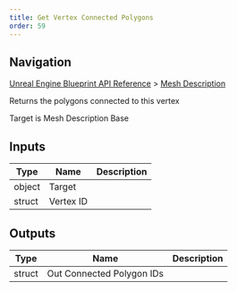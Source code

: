```yaml
---
title: Get Vertex Connected Polygons
order: 59
---
```

## Navigation

[Unreal Engine Blueprint API Reference](https://dev.epicgames.com/documentation/en-us/unreal-engine/BlueprintAPI) > [Mesh Description](https://dev.epicgames.com/documentation/en-us/unreal-engine/BlueprintAPI/MeshDescription)

Returns the polygons connected to this vertex

Target is Mesh Description Base

## Inputs

| Type | Name | Description |
| --- | --- | --- |
| object | Target |  |
| struct | Vertex ID |  |

## Outputs

| Type | Name | Description |
| --- | --- | --- |
| struct | Out Connected Polygon IDs |  |
